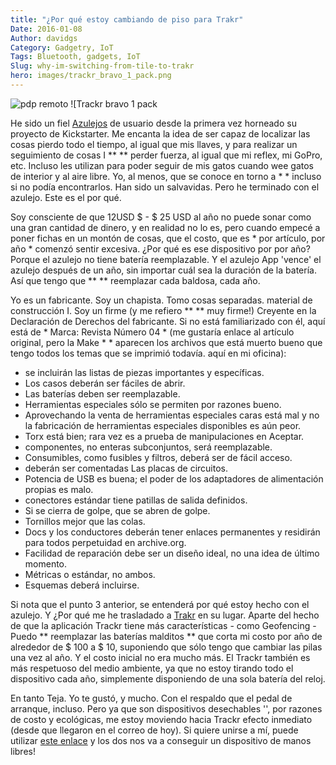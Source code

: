 ```yaml
---
title: "¿Por qué estoy cambiando de piso para Trakr"
Date: 2016-01-08
Author: davidgs
Category: Gadgetry, IoT
Tags: Bluetooth, gadgets, IoT
Slug: why-im-switching-from-tile-to-trakr
hero: images/trackr_bravo_1_pack.png
---
```


![pdp remoto](/posts/category/iot/images/remote_pdp.jpg "remote_pdp.jpg") ![Trackr bravo 1 pack

He sido un fiel [Azulejos](https://www.thetileapp.com) de usuario desde la primera vez horneado su proyecto de Kickstarter. Me encanta la idea de ser capaz de localizar las cosas pierdo todo el tiempo, al igual que mis llaves, y para realizar un seguimiento de cosas I ** ** perder fuerza, al igual que mi reflex, mi GoPro, etc. Incluso les utilizan para poder seguir de mis gatos cuando wee gatos de interior y al aire libre. Yo, al menos, que se conoce en torno a * * incluso si no podía encontrarlos. Han sido un salvavidas. Pero he terminado con el azulejo. Este es el por qué.

Soy consciente de que 12USD $ - $ 25 USD al año no puede sonar como una gran cantidad de dinero, y en realidad no lo es, pero cuando empecé a poner fichas en un montón de cosas, que el costo, que es * por artículo, por año * comenzó sentir excesiva. ¿Por qué es ese dispositivo por por año? Porque el azulejo no tiene batería reemplazable. Y el azulejo App 'vence' el azulejo después de un año, sin importar cuál sea la duración de la batería. Así que tengo que ** ** reemplazar cada baldosa, cada año.

Yo es un fabricante. Soy un chapista. Tomo cosas separadas. material de construcción I. Soy un firme (y me refiero ** ** muy firme!) Creyente en la Declaración de Derechos del fabricante. Si no está familiarizado con él, aquí está de * Marca: Revista Número 04 * (me gustaría enlace al artículo original, pero la Make * * aparecen los archivos que está muerto bueno que tengo todos los temas que se imprimió todavía. aquí en mi oficina):

- se incluirán las listas de piezas importantes y específicas.
- Los casos deberán ser fáciles de abrir.
- Las baterías deben ser reemplazable.
- Herramientas especiales sólo se permiten por razones bueno.
- Aprovechando la venta de herramientas especiales caras está mal y no la fabricación de herramientas especiales disponibles es aún peor.
- Torx está bien; rara vez es a prueba de manipulaciones en Aceptar.
- componentes, no enteras subconjuntos, será reemplazable.
- Consumibles, como fusibles y filtros, deberá ser de fácil acceso.
- deberán ser comentadas Las placas de circuitos.
- Potencia de USB es buena; el poder de los adaptadores de alimentación propias es malo.
- conectores estándar tiene patillas de salida definidos.
- Si se cierra de golpe, que se abren de golpe.
- Tornillos mejor que las colas.
- Docs y los conductores deberán tener enlaces permanentes y residirán para todos perpetuidad en archive.org.
- Facilidad de reparación debe ser un diseño ideal, no una idea de último momento.
- Métricas o estándar, no ambos.
- Esquemas deberá incluirse.

Si nota que el punto 3 anterior, se entenderá por qué estoy hecho con el azulejo. Y ¿Por qué me he trasladado a [Trakr](https://www.thetrackr.com) en su lugar. Aparte del hecho de que la aplicación Trackr tiene más características - como Geofencing - Puedo ** reemplazar las baterías malditos ** que corta mi costo por año de alrededor de $ 100 a $ 10, suponiendo que sólo tengo que cambiar las pilas una vez al año. Y el costo inicial no era mucho más. El Trackr también es más respetuoso del medio ambiente, ya que no estoy tirando todo el dispositivo cada año, simplemente disponiendo de una sola batería del reloj.

En tanto Teja. Yo te gustó, y mucho. Con el respaldo que el pedal de arranque, incluso. Pero ya que son dispositivos desechables '', por razones de costo y ecológicas, me estoy moviendo hacia Trackr efecto inmediato (desde que llegaron en el correo de hoy). Si quiere unirse a mí, puede utilizar [este enlace](https://www.thetrackr.com/?ref_code=tlKzz) y los dos nos va a conseguir un dispositivo de manos libres!
